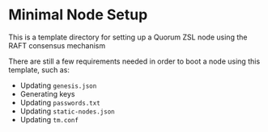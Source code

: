 # Minimal Node Setup

This is a template directory for setting up a Quorum ZSL node using the RAFT consensus mechanism

There are still a few requirements needed in order to boot a node using this template, such as:

- Updating `genesis.json`
- Generating keys
- Updating `passwords.txt`
- Updating `static-nodes.json`
- Updating `tm.conf`
